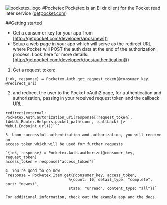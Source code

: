 ![pocketex_logo](http://essenciary.com/public/pocketex2_64.png)
#Pocketex 
Pocketex is an Elixir client for the Pocket read later service ([getpocket.com]())


##Getting started

* Get a consumer key for your app from [http://getpocket.com/developer/apps/new]()
* Setup a web page in your app which will serve as the redirect URL where Pocket
will POST the auth data at the end of the authorization process.
Look here for more details: [http://getpocket.com/developer/docs/authentication]()

1. Get a request token:

`{:ok, response} = Pocketex.Auth.get_request_token(@consumer_key, @redirect_uri)`

2. and redirect the user to the Pocket oAuth2 page, for authentication and
authorization, passing in your received request token and the callback URL.

```request_token = response[:request_token]
redirect(external: Pocketex.Auth.autorization_uri(response[:request_token], (WebUi.Router.Helpers.pocket_path(conn, :callback) |> WebUi.Endpoint.url)))```

3. Upon successful authentication and authorization, you will receive an
access token which will be used for further requests.

`{:ok, response} = Pocketex.Auth.authorize(@consumer_key, request_token)
access_token = response["access_token"]`

4. You're good to go now
`response = Pocketex.Item.get(@consumer_key, access_token,
                            %{count: 10, detail_type: "complete", sort: "newest",
                            state: "unread", content_type: "all"})`

For additional information, check out the example app and the docs.
